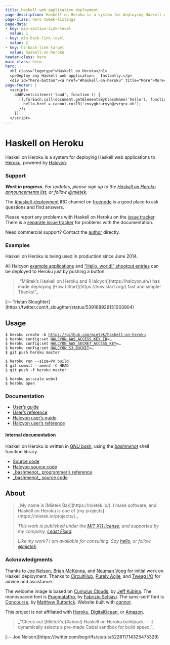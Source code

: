 ```yaml
---
title: Haskell web application deployment
page-description: Haskell on Heroku is a system for deploying Haskell web applications, powered by Halcyon.
page-class: hero tweak-listings
page-data:
- key: min-section-link-level
  value: 1
- key: min-back-link-level
  value: 2
- key: h2-back-link-target
  value: haskell-on-heroku
header-class: hero
main-class: hero
hero: |
  <h1 class="logotype">Haskell on Heroku</h1>
  <p>Deploy any Haskell web application.  Instantly.</p>
  <div id="hero-button"><a href="#haskell-on-heroku" title="More">More</a></div>
page-footer: |
  <script>
    addEventListener('load', function () {
      [].forEach.call(document.getElementsByClassName('hello'), function (hello) {
        hello.href = cannot.rot13('znvygb:uryyb@zvrgrx.vb');
      });
    });
  </script>
---
```



Haskell on Heroku
==================

Haskell on Heroku is a system for deploying Haskell web applications to [Heroku](https://heroku.com/), powered by [Halcyon](https://halcyon.sh/).


### Support

_**Work in progress.**  For updates, please sign up to the [Haskell on Heroku announcements list](http://eepurl.com/8KXsT), or follow <a href="https://twitter.com/mietek">@mietek</a>._

The <a href="irc://chat.freenode.net/haskell-deployment">#haskell-deployment</a> IRC channel on [freenode](https://freenode.net/) is a good place to ask questions and find answers.

Please report any problems with Haskell on Heroku on the [issue tracker](https://github.com/mietek/haskell-on-heroku/issues/).  There is a [separate issue tracker](https://github.com/mietek/haskell-on-heroku-website/issues/) for problems with the documentation.

Need commercial support?  Contact the [author](#about) directly.


### Examples

Haskell on Heroku is being used in production since June 2014.

All Halcyon [example applications](https://halcyon.sh/examples/) and [“Hello, world!” shootout entries](https://halcyon.sh/shootout/) can be deployed to Heroku just by pushing a button.


<aside>
<a class="micro face tristan-sloughter" href="https://twitter.com/t_sloughter/status/539168929131003904"></a>
<blockquote>_“Miëtek’s Haskell on Heroku and [Halcyon](https://halcyon.sh/) has made deploying [How I Start](https://howistart.org/) fast and simple!  Thanks!”_</blockquote>
<p>[— Tristan Sloughter](https://twitter.com/t_sloughter/status/539168929131003904)</p>
</aside>


Usage
-----

<pre class="with-tweaks"><code><span class="prompt">$</span> <span class="input">heroku create -b <a href="https://github.com/mietek/haskell-on-heroku">https://github.com/mietek/haskell-on-heroku</a></span>
<span class="prompt">$</span> <span class="input">heroku config:set <a href="https://halcyon.sh/reference/#halcyon_aws_access_key_id">HALCYON_AWS_ACCESS_KEY_ID</a>=…</span>
<span class="prompt">$</span> <span class="input">heroku config:set <a href="https://halcyon.sh/reference/#halcyon_aws_secret_access_key">HALCYON_AWS_SECRET_ACCESS_KEY</a>=…</span>
<span class="prompt">$</span> <span class="input">heroku config:set <a href="https://halcyon.sh/reference/#halcyon_s3_bucket">HALCYON_S3_BUCKET</a>=…</span>
<span class="prompt">$</span> <span class="input">git push heroku master</span>
</code></pre>

```
$ heroku run --size=PX build
$ git commit --amend -C HEAD
$ git push -f heroku master
```

```
$ heroku ps:scale web=1
$ heroku open
```

### Documentation

<div><nav>
<ul class="menu open">
<li><a href="/guide/">User’s guide</a></li>
<li><a href="/reference/">User’s reference</a></li>
<li><a href="https://halcyon.sh/guide/">Halcyon user’s guide</a></li>
<li><a href="https://halcyon.sh/reference/">Halcyon user’s reference</a></li>
</ul>
</nav></div>


#### Internal documentation

Haskell on Heroku is written in [GNU _bash_](https://gnu.org/software/bash/), using the [_bashmenot_](https://bashmenot.mietek.io/) shell function library.

<div><nav>
<ul class="menu open">
<li><a href="https://github.com/mietek/haskell-on-heroku/">Source code</a></li>
<li><a href="https://github.com/mietek/halcyon/">Halcyon source code</a></li>
<li><a href="https://bashmenot.mietek.io/reference/">_bashmenot_ programmer’s reference</a></li>
<li><a href="https://github.com/mietek/bashmenot/">_bashmenot_ source code</a></li>
</ul>
</nav></div>


About
-----

<div class="aside-like">
<a class="face mietek" href="https://mietek.io/"></a>
<blockquote>_My name is [Miëtek Bak](https://mietek.io/).  I make software, and Haskell on Heroku is one of [my projects](https://mietek.io/projects/)._

_This work is published under the [MIT X11 license](/license/), and supported by my company, [Least Fixed](https://leastfixed.com/)._

_Like my work?  I am available for consulting.  Say <a class="hello" href="">hello</a>, or follow <a href="https://twitter.com/mietek">@mietek</a>._
</blockquote>
</div>


### Acknowledgments

Thanks to [Joe Nelson](http://begriffs.com/), [Brian McKenna](http://brianmckenna.org/), and [Neuman Vong](https://github.com/luciferous/) for initial work on Haskell deployment.  Thanks to [CircuitHub](https://circuithub.com/), [Purely Agile](http://purelyagile.com/), and [Tweag I/O](http://tweag.io/) for advice and assistance.

The welcome image is based on [Cumulus Clouds](https://flickr.com/photos/kubina/152730867/), by [Jeff Kubina](https://flickr.com/photos/kubina/).  The monospaced font is [PragmataPro](http://fsd.it/fonts/pragmatapro.htm), by [Fabrizio Schiavi](http://fsd.it/).  The sans-serif font is [Concourse](http://practicaltypography.com/concourse.html), by [Matthew Butterick](http://practicaltypography.com/).  Website built with [_cannot_](https://cannot.mietek.io/).

This project is not affiliated with [Heroku](https://heroku.com/), [DigitalOcean](https://digitalocean.com/), or [Amazon](https://amazon.com/).


<aside>
<a class="micro face joe-nelson" href="https://twitter.com/begriffs/status/522811714325475329"></a>
<blockquote>_“Check out [Miëtek’s](#about) Haskell on Heroku buildpack — it dynamically selects a pre-made Cabal sandbox for build speed.”_</blockquote>
<p>[— Joe Nelson](https://twitter.com/begriffs/status/522811714325475329)</p>
</aside>
